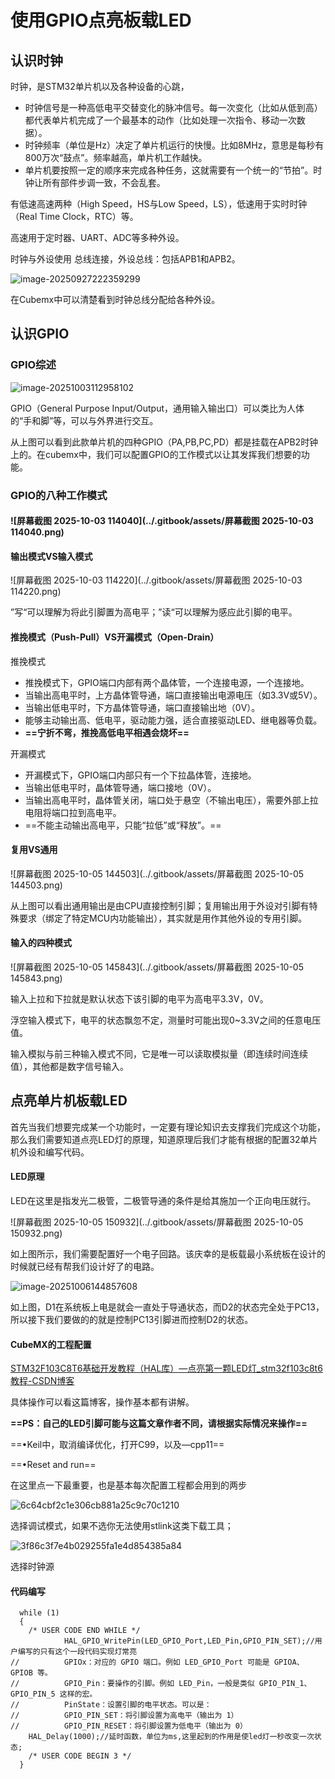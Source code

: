 # 使用GPIO点亮板载LED

## 认识时钟

时钟，是STM32单片机以及各种设备的心跳，

-   时钟信号是一种高低电平交替变化的脉冲信号。每一次变化（比如从低到高）都代表单片机完成了一个最基本的动作（比如处理一次指令、移动一次数据）。
-   时钟频率（单位是Hz）决定了单片机运行的快慢。比如8MHz，意思是每秒有800万次“鼓点”。频率越高，单片机工作越快。
-   单片机要按照一定的顺序来完成各种任务，这就需要有一个统一的“节拍”。时钟让所有部件步调一致，不会乱套。

有低速高速两种（High Speed，HS与Low Speed，LS），低速用于实时时钟（Real Time Clock，RTC）等。

高速用于定时器、UART、ADC等多种外设。

时钟与外设使用 总线连接，外设总线：包括APB1和APB2。

![image-20250927222359299](../.gitbook/assets/image-20250927222359299.png)

在Cubemx中可以清楚看到时钟总线分配给各种外设。

## 认识GPIO

### GPIO综述

![image-20251003112958102](../.gitbook/assets/image-20251003112958102.png)



GPIO（General Purpose Input/Output，通用输入输出口）可以类比为人体的“手和脚”等，可以与外界进行交互。

从上图可以看到此款单片机的四种GPIO（PA,PB,PC,PD）都是挂载在APB2时钟上的。在cubemx中，我们可以配置GPIO的工作模式以让其发挥我们想要的功能。

### GPIO的八种工作模式

#### ![屏幕截图 2025-10-03 114040](../.gitbook/assets/屏幕截图 2025-10-03 114040.png)

#### 输出模式VS输入模式

![屏幕截图 2025-10-03 114220](../.gitbook/assets/屏幕截图 2025-10-03 114220.png)

”写“可以理解为将此引脚置为高电平；”读“可以理解为感应此引脚的电平。

#### 推挽模式（Push-Pull）VS开漏模式（Open-Drain）

推挽模式

-   推挽模式下，GPIO端口内部有两个晶体管，一个连接电源，一个连接地。
-   当输出高电平时，上方晶体管导通，端口直接输出电源电压（如3.3V或5V）。
-   当输出低电平时，下方晶体管导通，端口直接输出地（0V）。
-   能够主动输出高、低电平，驱动能力强，适合直接驱动LED、继电器等负载。
-   **==宁折不弯，推挽高低电平相遇会烧坏==**

开漏模式

-   开漏模式下，GPIO端口内部只有一个下拉晶体管，连接地。
-   当输出低电平时，晶体管导通，端口接地（0V）。
-   当输出高电平时，晶体管关闭，端口处于悬空（不输出电压），需要外部上拉电阻将端口拉到高电平。
-   ==不能主动输出高电平，只能“拉低”或“释放”。==

#### 复用VS通用

![屏幕截图 2025-10-05 144503](../.gitbook/assets/屏幕截图 2025-10-05 144503.png)

从上图可以看出通用输出是由CPU直接控制引脚；复用输出用于外设对引脚有特殊要求（绑定了特定MCU内功能输出），其实就是用作其他外设的专用引脚。

#### 输入的四种模式

![屏幕截图 2025-10-05 145843](../.gitbook/assets/屏幕截图 2025-10-05 145843.png)

输入上拉和下拉就是默认状态下该引脚的电平为高电平3.3V，0V。

浮空输入模式下，电平的状态飘忽不定，测量时可能出现0~3.3V之间的任意电压值。

输入模拟与前三种输入模式不同，它是唯一可以读取模拟量（即连续时间连续值），其他都是数字信号输入。

## 点亮单片机板载LED

首先当我们想要完成某一个功能时，一定要有理论知识去支撑我们完成这个功能，那么我们需要知道点亮LED灯的原理，知道原理后我们才能有根据的配置32单片机外设和编写代码。

#### LED原理

LED在这里是指发光二极管，二极管导通的条件是给其施加一个正向电压就行。

![屏幕截图 2025-10-05 150932](../.gitbook/assets/屏幕截图 2025-10-05 150932.png)

如上图所示，我们需要配置好一个电子回路。该庆幸的是板载最小系统板在设计的时候就已经有帮我们设计好了的电路。

![image-20251006144857608](../.gitbook/assets/image-20251006144857608.png)

如上图，D1在系统板上电是就会一直处于导通状态，而D2的状态完全处于PC13，所以接下我们要做的的就是控制PC13引脚进而控制D2的状态。

#### CubeMX的工程配置

[STM32F103C8T6基础开发教程（HAL库）—点亮第一颗LED灯_stm32f103c8t6 教程-CSDN博客](https://blog.csdn.net/qq_38191568/article/details/126021237)

具体操作可以看这篇博客，操作基本都有讲解。

**==PS：自己的LED引脚可能与这篇文章作者不同，请根据实际情况来操作==**

==•Keil中，取消编译优化，打开C99，以及—cpp11==

==•Reset and run==

在这里点一下最重要，也是基本每次配置工程都会用到的两步

![6c64cbf2c1e306cb881a25c9c70c1210](../.gitbook/assets/6c64cbf2c1e306cb881a25c9c70c1210.png)

选择调试模式，如果不选你无法使用stlink这类下载工具；

![3f86c3f7e4b029255fa1e4d854385a84](../.gitbook/assets/3f86c3f7e4b029255fa1e4d854385a84.png)

选择时钟源

#### 代码编写

```
  while (1)
  {
    /* USER CODE END WHILE */
			HAL_GPIO_WritePin(LED_GPIO_Port,LED_Pin,GPIO_PIN_SET);//用户编写的只有这个一段代码实现灯常亮
//			GPIOx：对应的 GPIO 端口。例如 LED_GPIO_Port 可能是 GPIOA、GPIOB 等。
//			GPIO_Pin：要操作的引脚。例如 LED_Pin，一般是类似 GPIO_PIN_1、GPIO_PIN_5 这样的宏。
//			PinState：设置引脚的电平状态。可以是：
//			GPIO_PIN_SET：将引脚设置为高电平（输出为 1）
//			GPIO_PIN_RESET：将引脚设置为低电平（输出为 0）
	HAL_Delay(1000);//延时函数，单位为ms,这里起到的作用是使led灯一秒改变一次状态;
    /* USER CODE BEGIN 3 */
  }
```



